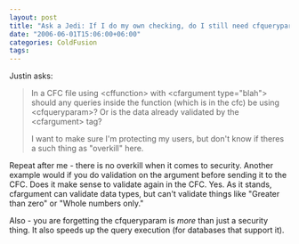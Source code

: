 ```yaml
---
layout: post
title: "Ask a Jedi: If I do my own checking, do I still need cfqueryparam?"
date: "2006-06-01T15:06:00+06:00"
categories: ColdFusion 
tags: 
---
```


Justin asks:

<blockquote>
In a CFC file using &lt;cffunction&gt; with &lt;cfargument type=&quot;blah&quot;&gt; should any
queries inside the function (which is in the cfc) be using &lt;cfqueryparam&gt;? Or is the data already validated by the &lt;cfargument&gt; tag?

I want to make sure I'm
protecting my users, but don't know if theres a such thing as
&quot;overkill&quot; here.
</blockquote>

Repeat after me - there is no overkill when it comes to security. Another example would if you do validation on the argument before sending it to the CFC. Does it make sense to validate again in the CFC. Yes. As it stands, cfargument can validate data types, but can't validate things like "Greater than zero" or "Whole numbers only."

Also - you are forgetting the cfqueryparam is <i>more</i> than just a security thing. It also speeds up the query execution (for databases that support it).